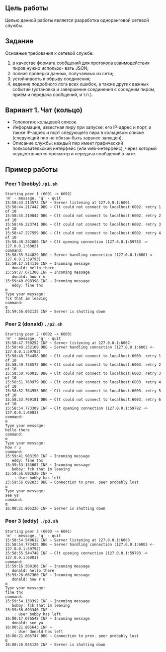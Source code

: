 ## Цель работы
Целью данной работы является разработка одноранговой сетевой службы.

## Задание
Основные требования к сетевой службе:
1. в качестве формата сообщений для протокола взаимодействия пиров нужно использо-
вать JSON;
2. полная проверка данных, получаемых из сети;
3. устойчивость к обрыву соединения;
4. ведение подробного лога всех ошибок, а также других важных событий (установка и
завершение соединения с соседним пиром, приём и передача сообщений, и т.п.).

## Вариант 1. Чат (кольцо)
- Топология: кольцевой список.
- Информация, известная пиру при запуске: его IP-адрес и порт, а
также IP-адрес и порт следующего пира в кольцевом списке
(следующий пир не обязан быть заранее запущен).
- Описание службы: каждый пир имеет графический
пользовательский интерфейс (или web-интерфейс), через который
осуществляется просмотр и передача сообщений в чате.

## Пример работы

### Peer 1 (bobby) `/p1.sh`
```
Starting peer 1 (6001 -> 6002)
'm' - message, 'q' - quit
15:58:43.214573 INF ~ Server listening at 127.0.0.1:6001
15:58:44.217442 DBG ~ Clt could not connect to localhost:6002. retry 1 of 10
15:58:45.219042 DBG ~ Clt could not connect to localhost:6002. retry 2 of 10
15:58:46.223741 DBG ~ Clt could not connect to localhost:6002. retry 3 of 10
15:58:47.227559 DBG ~ Clt could not connect to localhost:6002. retry 4 of 10
15:58:48.232006 INF ~ Clt opening connection (127.0.0.1:59783 -> 127.0.0.1:6002)
command:
15:58:55.544829 DBG ~ Server handling connection (127.0.0.1:6001 <- 127.0.0.1:59793)
15:59:17.514110 INF ~ Incoming message
   donald: hello there
15:59:27.671380 INF ~ Incoming message
   donald: how r u
15:59:40.898398 INF ~ Incoming message
   eddy: fine thx
m
Type your message:
fck that im leaving
command:
q
15:59:56.692135 INF ~ Server is shutting down
```

### Peer 2 (donald) `./p2.sh`
```
Starting peer 2 (6002 -> 6003)
'm' - message, 'q' - quit
15:58:47.750252 INF ~ Server listening at 127.0.0.1:6002
15:58:48.232109 DBG ~ Server handling connection (127.0.0.1:6002 <- 127.0.0.1:59783)
15:58:48.754458 DBG ~ Clt could not connect to localhost:6003. retry 1 of 10
15:58:49.758572 DBG ~ Clt could not connect to localhost:6003. retry 2 of 10
15:58:50.760015 DBG ~ Clt could not connect to localhost:6003. retry 3 of 10
15:58:51.760979 DBG ~ Clt could not connect to localhost:6003. retry 4 of 10
15:58:52.764953 DBG ~ Clt could not connect to localhost:6003. retry 5 of 10
15:58:53.769181 DBG ~ Clt could not connect to localhost:6003. retry 6 of 10
15:58:54.773309 INF ~ Clt opening connection (127.0.0.1:59792 -> 127.0.0.1:6003)
command:
m
Type your message:
hello there
command:
m
Type your message:
how r u
command:
15:59:41.903150 INF ~ Incoming message
   eddy: fine thx
15:59:53.133607 INF ~ Incoming message
   bobby: fck that im leaving
15:59:56.692620 INF ~
   _: User bobby has left
15:59:56.692833 DBG ~ Connection to prev. peer probably lost
m
Type your message:
see ya
command:
q
16:00:21.805226 INF ~ Server is shutting down
```

### Peer 3 (eddy) `./p3.sh`
```
Starting peer 3 (6003 -> 6001)
'm' - message, 'q' - quit
15:58:54.540612 INF ~ Server listening at 127.0.0.1:6003
15:58:54.773425 DBG ~ Server handling connection (127.0.0.1:6003 <- 127.0.0.1:59792)
15:58:55.544748 INF ~ Clt opening connection (127.0.0.1:59793 -> 127.0.0.1:6001)
command:
15:59:16.508106 INF ~ Incoming message
   donald: hello there
15:59:26.667360 INF ~ Incoming message
   donald: how r u
m
Type your message:
fine thx
command:
15:59:54.138392 INF ~ Incoming message
   bobby: fck that im leaving
15:59:56.693346 INF ~
   _: User bobby has left
16:00:17.676548 INF ~ Incoming message
   donald: see ya
16:00:21.805643 INF ~
   _: User donald has left
16:00:21.805747 DBG ~ Connection to prev. peer probably lost
q
16:00:26.055126 INF ~ Server is shutting down
```
